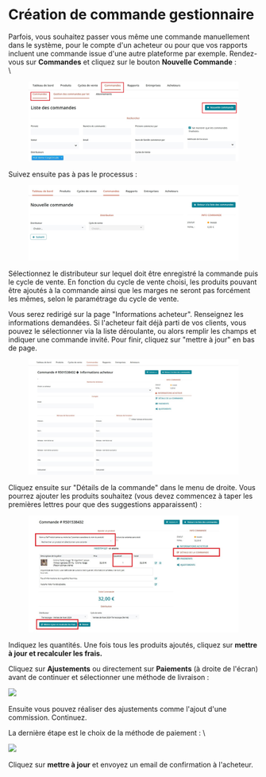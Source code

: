 # Création de commande gestionnaire

Parfois, vous souhaitez passer vous même une commande manuellement dans le système, pour le compte d'un acheteur ou pour que vos rapports incluent une commande issue d'une autre plateforme par exemple. Rendez-vous sur **Commandes** et cliquez sur le bouton **Nouvelle Commande** : \
\


<figure><img src="../../.gitbook/assets/nouvelle_commande_edit.jpg" alt=""><figcaption></figcaption></figure>

Suivez ensuite pas à pas le processus :&#x20;

<figure><img src="../../.gitbook/assets/nouvelle_commande2.jpg" alt=""><figcaption></figcaption></figure>

Sélectionnez le distributeur sur lequel doit être enregistré la commande puis le cycle de vente. En fonction du cycle de vente choisi, les produits pouvant être ajoutés à la commande ainsi que les marges ne seront pas forcément les mêmes, selon le paramétrage du cycle de vente.&#x20;

Vous serez redirigé sur la page "Informations acheteur". Renseignez les informations demandées. Si l'acheteur fait déjà parti de vos clients, vous pouvez le sélectionner via la liste déroulante, ou alors remplir les champs et indiquer une commande invité. Pour finir, cliquez sur "mettre à jour" en bas de page.



<figure><img src="../../.gitbook/assets/nouvelle_commande_acheteur.jpg" alt=""><figcaption></figcaption></figure>

Cliquez ensuite sur "Détails de la commande" dans le menu de droite. Vous pourrez ajouter  les produits souhaitez (vous devez commencez à taper les premières lettres pour que des suggestions apparaissent) :&#x20;

<figure><img src="../../.gitbook/assets/nouvelle_commande_produit_edit.jpg" alt=""><figcaption></figcaption></figure>

Indiquez les quantités. Une fois tous les produits ajoutés, cliquez sur **mettre à jour et recalculer les frais.**



Cliquez sur **Ajustements** ou directement sur **Paiements** (à droite de l'écran) avant de continuer et sélectionner une méthode de livraison :&#x20;

![](<../../.gitbook/assets/image (63).png>)

Ensuite vous pouvez réaliser des ajustements comme l'ajout d'une commission. Continuez.

La dernière étape est le choix de la méthode de paiement : \


![](<../../.gitbook/assets/image (50).png>)

Cliquez sur **mettre à jour** et envoyez un email de confirmation à l'acheteur.
